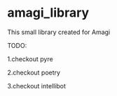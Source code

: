 # amagi_library
This small library created for Amagi

TODO: 

1.checkout pyre

2.checkout poetry

3.checkout intellibot